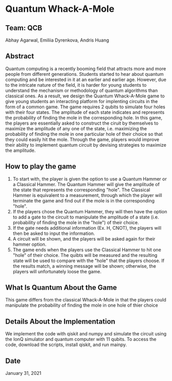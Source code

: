# Quantum Whack-A-Mole
## Team: QCB
Abhay Agarwal, Emiliia Dyrenkova, Andris Huang
## Abstract
Quantum computing is a recently booming field that attracts more and more people from different generations. Students started to hear about quantum computing and be interested in it at an earlier and earlier age. However, due to the intricate nature of the field, it is harder for young students to understand the mechanism or methodology of quantum algorithms than classical ones. As a result, we design the Quantum Whack-A-Mole game to give young students an interacting platform for implenting circuits in the form of a common game. The game requires 2 qubits to simulate four holes with their four states. The amplitude of each state indicates and represents the probability of finding the mole in the corresponding hole. In this game, the players are essentially asked to construct the ciruit by themselves to maximize the amplitude of any one of the state, i.e. maximizing the probability of finding the mole in one particular hole of their choice so that they could easily hit the mole. Through the game, players would improve their ability to implement quantum circuit by devising strategies to maximize the amplitude.

## How to play the game
1. To start with, the player is given the option to use a Quantum Hammer or a Classical Hammer. The Quantum Hammer will give the amplitude of the state that represents the corresponding "hole". The Classical Hammer is equivalent to a measurement, through which the player will terminate the game and find out if the mole is in the corresponding "hole".
2. If the players chose the Quantum Hammer, they will then have the option to add a gate to the circuit to manipulate the amplitude of a state (i.e. probability of finding the mole in the "hole") of their choice.
3. If the gate needs additional information (Ex. H, CNOT), the players will then be asked to input the information.
4. A circuit will be shown, and the players will be asked again for their hammer option.
5. The game ends when the players use the Classical Hammer to hit one "hole" of their choice. The quibts will be measured and the resulting state will be used to compare with the "hole" that the players choose. If the results match, a winning message will be shown; otherwise, the players will unfortunately loose the game.

## What Is Quantum About the Game
This game differs from the classical Whack-A-Mole in that the players could manipulate the probability of finding the mole in one hole of thier choice

## Details About the Implementation
We implement the code with qiskit and numpy and simulate the circuit using the IonQ simulator and quantum computer with 11 qubits. To access the code, download the scripts, install qiskit, and run mainpy.
## Date
January 31, 2021
